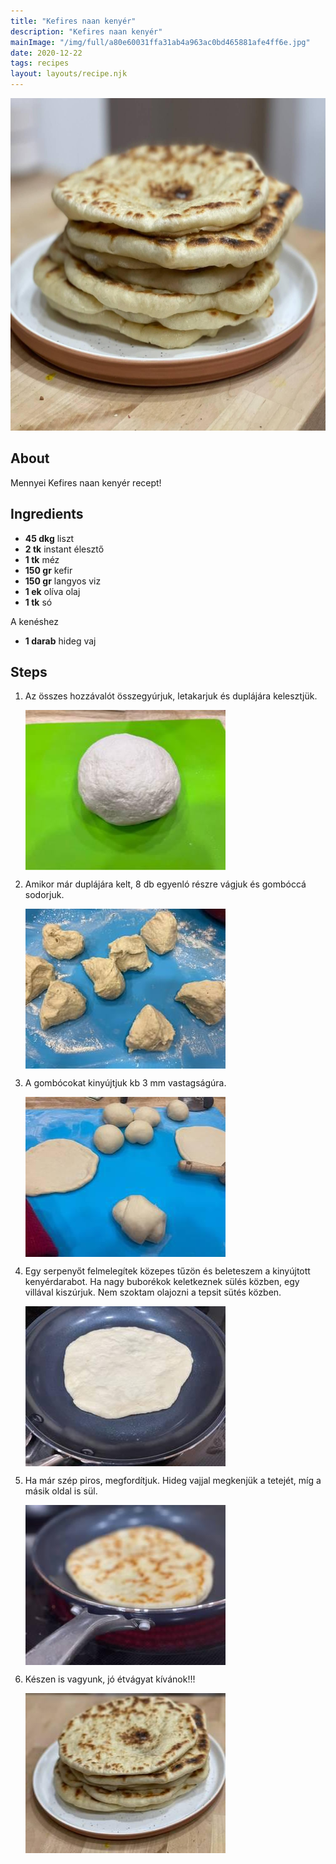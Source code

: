 ```yaml
---
title: "Kefires naan kenyér"
description: "Kefires naan kenyér"
mainImage: "/img/full/a80e60031ffa31ab4a963ac0bd465881afe4ff6e.jpg"
date: 2020-12-22
tags: recipes
layout: layouts/recipe.njk
---
```

                        
<p align="center"><a href="https://cookpad.com/hu/receptek/14264447-kefires-naan-kenyer" rel="Recipe source page"><img width="751" height="532" src="/img/full/a80e60031ffa31ab4a963ac0bd465881afe4ff6e.jpg"/></a></p>

## About
Mennyei Kefires naan kenyér recept! 

>  

## Ingredients
* **45 dkg** liszt
* **2 tk** instant élesztő
* **1 tk** méz
* **150 gr** kefir
* **150 gr** langyos viz
* **1 ek** olíva olaj
* **1 tk** só

A kenéshez
* **1 darab** hideg vaj

## Steps

1. Az összes hozzávalót összegyúrjuk, letakarjuk és duplájára kelesztjük.
 
    <p><img width="320" height="256" align="left" src="/img/full/b92873d0e6e30892e1c96a67e60b80d0db24e55e.jpg"/></p><div style="clear: both"/>

2. Amikor már duplájára kelt, 8 db egyenló részre vágjuk és gombóccá sodorjuk.
 
    <p><img width="320" height="256" align="left" src="/img/full/a937712147f5a02de3f3a1b4ae13f92d6c290833.jpg"/></p><div style="clear: both"/>

3. A gombócokat kinyújtjuk kb 3 mm vastagságúra.
 
    <p><img width="320" height="256" align="left" src="/img/full/861658b1d752374c5b8e8dd48d69f1aa49be8e80.jpg"/></p><div style="clear: both"/>

4. Egy serpenyőt felmelegítek közepes tűzön és beleteszem a kinyújtott kenyérdarabot. Ha nagy buborékok keletkeznek sülés közben, egy villával kiszúrjuk. Nem szoktam olajozni a tepsit sütés közben.
 
    <p><img width="320" height="256" align="left" src="/img/full/c030bac9474e4551ff1f281295a532a14a958bd3.jpg"/></p><div style="clear: both"/>

5. Ha már szép piros, megfordítjuk. Hideg vajjal megkenjük a tetejét, míg a másik oldal is sül.
 
    <p><img width="320" height="256" align="left" src="/img/full/ec95f2a33370c3aaefc481154251c71730b49e71.jpg"/></p><div style="clear: both"/>

6. Készen is vagyunk, jó étvágyat kívánok!!!
 
    <p><img width="320" height="256" align="left" src="/img/full/d18dc05bdee917d472e776fdd651f7357d4f590e.jpg"/></p><div style="clear: both"/>

